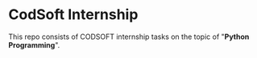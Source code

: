 # CodSoft Internship


This repo consists of CODSOFT internship tasks on the topic of "**Python Programming**".
